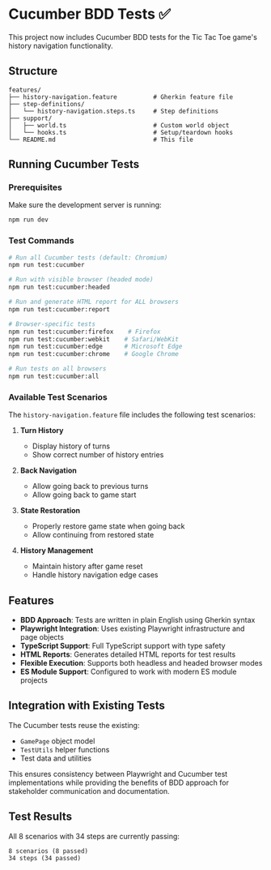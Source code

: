 # Cucumber BDD Tests ✅

This project now includes Cucumber BDD tests for the Tic Tac Toe game's history navigation functionality.

## Structure

```
features/
├── history-navigation.feature          # Gherkin feature file
├── step-definitions/
│   └── history-navigation.steps.ts     # Step definitions
├── support/
│   ├── world.ts                        # Custom world object
│   └── hooks.ts                        # Setup/teardown hooks
└── README.md                           # This file
```

## Running Cucumber Tests

### Prerequisites
Make sure the development server is running:
```bash
npm run dev
```

### Test Commands

```bash
# Run all Cucumber tests (default: Chromium)
npm run test:cucumber

# Run with visible browser (headed mode)
npm run test:cucumber:headed

# Run and generate HTML report for ALL browsers
npm run test:cucumber:report

# Browser-specific tests
npm run test:cucumber:firefox    # Firefox
npm run test:cucumber:webkit    # Safari/WebKit
npm run test:cucumber:edge      # Microsoft Edge
npm run test:cucumber:chrome    # Google Chrome

# Run tests on all browsers
npm run test:cucumber:all
```

### Available Test Scenarios

The `history-navigation.feature` file includes the following test scenarios:

1. **Turn History**
   - Display history of turns
   - Show correct number of history entries

2. **Back Navigation**
   - Allow going back to previous turns
   - Allow going back to game start

3. **State Restoration**
   - Properly restore game state when going back
   - Allow continuing from restored state

4. **History Management**
   - Maintain history after game reset
   - Handle history navigation edge cases

## Features

- **BDD Approach**: Tests are written in plain English using Gherkin syntax
- **Playwright Integration**: Uses existing Playwright infrastructure and page objects
- **TypeScript Support**: Full TypeScript support with type safety
- **HTML Reports**: Generates detailed HTML reports for test results
- **Flexible Execution**: Supports both headless and headed browser modes
- **ES Module Support**: Configured to work with modern ES module projects

## Integration with Existing Tests

The Cucumber tests reuse the existing:
- `GamePage` object model
- `TestUtils` helper functions
- Test data and utilities

This ensures consistency between Playwright and Cucumber test implementations while providing the benefits of BDD approach for stakeholder communication and documentation.

## Test Results

All 8 scenarios with 34 steps are currently passing:
```
8 scenarios (8 passed)
34 steps (34 passed)
```
